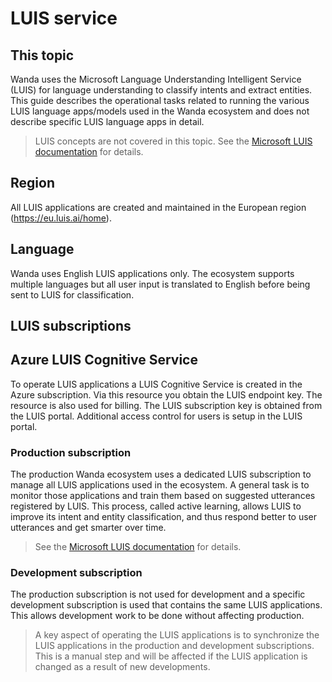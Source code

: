 
# LUIS service

## This topic
Wanda uses the Microsoft Language Understanding Intelligent Service (LUIS) for language understanding to classify intents and extract entities. This guide describes the operational tasks related to running the various LUIS language apps/models used in the Wanda ecosystem and does not describe specific LUIS language apps in detail.

> LUIS concepts are not covered in this topic. See the [Microsoft LUIS documentation](https://docs.microsoft.com/en-us/azure/cognitive-services/LUIS/) for details.

## Region
All LUIS applications are created and maintained in the European region (https://eu.luis.ai/home).

## Language
Wanda uses English LUIS applications only. The ecosystem supports multiple languages but all user input is translated to English before being sent to LUIS for classification.

## LUIS subscriptions

## Azure LUIS Cognitive Service
To operate LUIS applications a LUIS Cognitive Service is created in the Azure subscription. Via this resource you obtain the LUIS endpoint key. The resource is also used for billing.
The LUIS subscription key is obtained from the LUIS portal. Additional access control for users is setup in the LUIS portal.

### Production subscription

The production Wanda ecosystem uses a dedicated LUIS subscription to manage all LUIS applications used in the ecosystem.
A general task is to monitor those applications and train them based on suggested utterances registered by LUIS. This process, called active learning, allows LUIS to improve its intent and entity classification, and thus respond better to user utterances and get smarter over time.

> See the [Microsoft LUIS documentation](https://docs.microsoft.com/en-us/azure/cognitive-services/LUIS/) for details.

### Development subscription
The production subscription is not used for development and a specific development subscription is used that contains the same LUIS applications. This allows development work to be done without affecting production.

 > A key aspect of operating the LUIS applications is to synchronize the LUIS applications in the production and development subscriptions. This is a manual step and will be affected if the LUIS application is changed as a result of new developments.












 